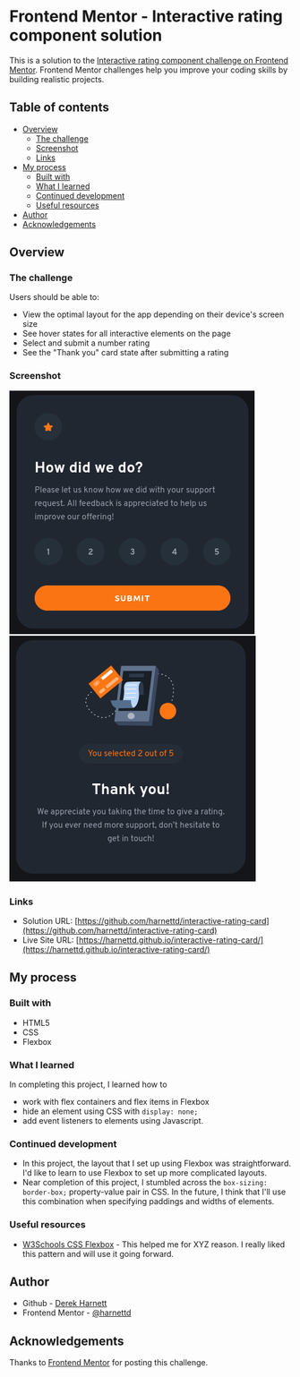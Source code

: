 # Frontend Mentor - Interactive rating component solution

This is a solution to the [Interactive rating component challenge on Frontend Mentor](https://www.frontendmentor.io/challenges/interactive-rating-component-koxpeBUmI). Frontend Mentor challenges help you improve your coding skills by building realistic projects.

## Table of contents

- [Overview](#overview)
  - [The challenge](#the-challenge)
  - [Screenshot](#screenshot)
  - [Links](#links)
- [My process](#my-process)
  - [Built with](#built-with)
  - [What I learned](#what-i-learned)
  - [Continued development](#continued-development)
  - [Useful resources](#useful-resources)
- [Author](#author)
- [Acknowledgements](#acknowledgements)

## Overview

### The challenge

Users should be able to:

- View the optimal layout for the app depending on their device's screen size
- See hover states for all interactive elements on the page
- Select and submit a number rating
- See the "Thank you" card state after submitting a rating

### Screenshot

![rating card](images/screenshot-rating.png)
![thank-you card](images/screenshot-thank-you.png)

### Links

- Solution URL: [https://github.com/harnettd/interactive-rating-card](https://github.com/harnettd/interactive-rating-card)
- Live Site URL: [https://harnettd.github.io/interactive-rating-card/](https://harnettd.github.io/interactive-rating-card/)

## My process

### Built with

- HTML5
- CSS
- Flexbox

### What I learned

In completing this project, I learned how to

- work with flex containers and flex items in Flexbox
- hide an element using CSS with `display: none;`
- add event listeners to elements using Javascript.

### Continued development

- In this project, the layout that I set up using Flexbox was straightforward. I'd like to learn to use Flexbox to set up more complicated layouts.
- Near completion of this project, I stumbled across the `box-sizing: border-box;` property-value pair in CSS. In the future, I think that I'll use this combination when specifying paddings and widths of elements. 

### Useful resources

- [W3Schools CSS Flexbox](https://www.w3schools.com/csS/css3_flexbox.asp) - This helped me for XYZ reason. I really liked this pattern and will use it going forward.

## Author

- Github - [Derek Harnett](https://github.com/harnettd)
- Frontend Mentor - [@harnettd](https://www.frontendmentor.io/profile/harnettd)

## Acknowledgements

Thanks to [Frontend Mentor](https://www.frontendmentor.io/) for posting this challenge.